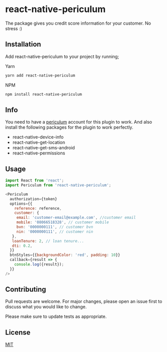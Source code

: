 # react-native-periculum

The package gives you credit score information for your customer. No stress :)

## Installation
Add react-native-periculum to your project by running;

Yarn

```bash
yarn add react-native-periculum
```
 NPM

```bash
npm install react-native-periculum
```

## Info
You need to have a [periculum](https://www.periculum.io/) account for this plugin to work. And also install the following packages for the plugin to work perfectly.

* react-native-device-info
* react-native-get-location
* react-native-get-sms-android
* react-native-permissions


## Usage

```javascript
import React from 'react';
import Periculum from 'react-native-periculum';

<Periculum
  authorization={token}
  options={{
    reference: reference,
    customer: {
     email: 'customer-email@example.com', //customer email
     mobile: '08066518328', // customer mobile
     bvn: '0000000111', // customer bvn
     nin: '0000000111', // customer nin
   },
   loanTenure: 2, // loan tenure...
   dti: 0.2,
  }}
  btnStyles={{backgroundColor: 'red', padding: 10}}
  callback={result => {
    console.log({result});
  }}
/>

```

## Contributing
Pull requests are welcome. For major changes, please open an issue first to discuss what you would like to change.

Please make sure to update tests as appropriate.

## License
[MIT](https://choosealicense.com/licenses/mit/)